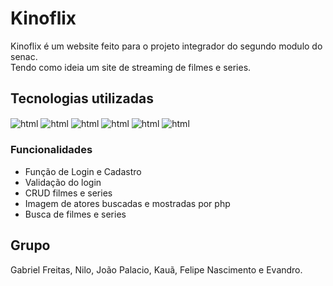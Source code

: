 # Kinoflix

Kinoflix é um website feito para o projeto integrador do segundo modulo 
do senac.<br> Tendo como ideia um site de streaming de filmes e series.

## Tecnologias utilizadas

<img align="center" alt="html" src="https://img.shields.io/badge/HTML5-E34F26?style=for-the-badge&logo=html5&logoColor=white" />
<img align="center" alt="html" src="https://img.shields.io/badge/CSS3-1572B6?style=for-the-badge&logo=css3&logoColor=white"/>
<img align="center" alt="html" src="https://img.shields.io/badge/JavaScript-323330?style=for-the-badge&logo=javascript&logoColor=F7DF1E"/>
<img align="center" alt="html" src="https://img.shields.io/badge/PHP-777BB4?style=for-the-badge&logo=php&logoColor=white"/>
<img align="center" alt="html" src="https://img.shields.io/badge/MySQL-00000F?style=for-the-badge&logo=mysql&logoColor=white"/>
<img align="center" alt="html" src="https://img.shields.io/badge/Bootstrap-563D7C?style=for-the-badge&logo=bootstrap&logoColor=white"/>

### Funcionalidades

- Função de Login e Cadastro
- Validação do login
- CRUD filmes e series
- Imagem de atores buscadas e mostradas por php
- Busca de filmes e series

## Grupo

Gabriel Freitas, Nilo, João Palacio, 
Kauã, Felipe Nascimento e Evandro.



